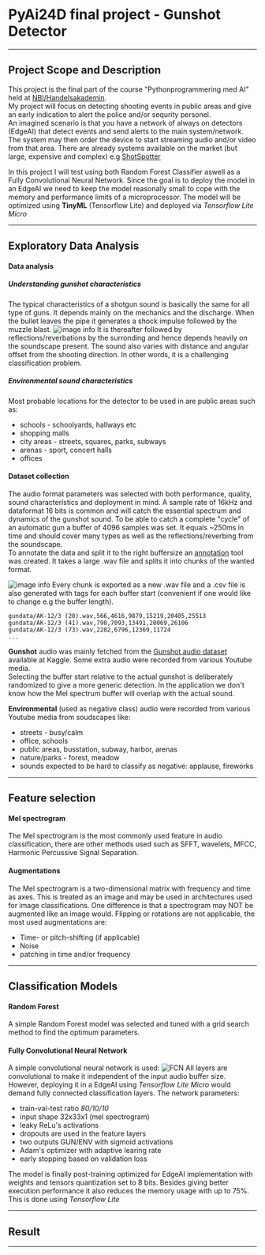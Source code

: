 # PyAi24D final project - Gunshot Detector
---

## Project Scope and Description
This project is the final part of the course "Pythonprogrammering med AI" held at [NBI/Handelsakademin](https://www.nbi-handelsakademin.se/utbildningar/it-tech/pythonprogrammering-och-ai-utveckling/).  
My project will focus on detecting shooting events in public areas and give an early indication to alert the police and/or sequrity personel.  
An imagined scenario is that you have a network of always on detectors (EdgeAI) that detect events and send alerts to the main system/network. The system may then order the device to start streaming audio and/or video from that area.
There are already systems available on the market (but large, expensive and complex) e.g [ShotSpotter](https://www.soundthinking.com/law-enforcement/leading-gunshot-detection-system/) 

In this project I will test using both Random Forest Classifier aswell as a Fully Convolutional Neural Network. Since the goal is to deploy the model in an EdgeAI we need to keep the model reasonally small to cope with the memory and performance limits of a microprocessor. The model will be optimized using **TinyML** (Tensorflow Lite) and deployed via *Tensorflow Lite Micro*

---
## Exploratory Data Analysis

#### Data analysis

##### Understanding gunshot characteristics
The typical characteristics of a shotgun sound is basically the same for all type of guns. It depends mainly on the mechanics and the discharge. When the bullet leaves the pipe it generates a shock impulse followed by the muzzle blast.
![image info](./DOC/shock_and_blast.png)
It is thereafter followed by reflections/reverbations by the surronding and hence depends heavily on the soundscape present. The sound also varies with distance and angular offset from the shooting direction. In other words, it is a challenging classification problem.

##### Environmental sound characteristics
Most probable locations for the detector to be used in are public areas such as:
- schools - schoolyards, hallways etc
- shopping malls
- city areas - streets, squares, parks, subways 
- arenas - sport, concert halls
- offices

#### Dataset collection
The audio format parameters was selected with both performance, quality, sound characteristics and deployment in mind.
A sample rate of 16kHz and dataformat 16 bits is common and will catch the essential spectrum and dynamics of the gunshot sound. To be able to catch a complete "cycle" of an automatic gun a buffer of 4096 samples was set. It equals ~250ms in time and should cover many types as well as the reflections/reverbing from the soundscape.  
To annotate the data and split it to the right buffersize an [annotation](./DATA/annotate.py) tool was created. It takes a large .wav file and splits it into chunks of the wanted format.  

 ![image info](./DOC/annotater.png)
 Every chunk is exported as a new .wav file and a .csv file is also generated with tags for each buffer start (convenient if one would like to change e.g the buffer length).
```
gundata/AK-12/3 (20).wav,566,4616,9879,15219,20405,25513
gundata/AK-12/3 (41).wav,798,7093,13491,20069,26106
gundata/AK-12/3 (73).wav,2282,6796,12369,11724
...
```  

**Gunshot** audio was mainly fetched from the [Gunshot audio dataset](https://www.kaggle.com/datasets/emrahaydemr/gunshot-audio-dataset) available at Kaggle. 
Some extra audio were recorded from various Youtube media.  
Selecting the buffer start relative to the actual gunshot is deliberately randomized to give a more generic detection. 
In the application we don't know how the Mel spectrum buffer will overlap with the actual sound.

**Environmental** (used as negative class) audio were recorded from various Youtube media from soudscapes like:
- streets - busy/calm
- office, schools
- public areas, busstation, subway, harbor, arenas
- nature/parks - forest, meadow
- sounds expected to be hard to classify as negative: applause, fireworks
---
## Feature selection

#### Mel spectrogram
The Mel spectrogram is the most commonly used feature in audio classification, there are other methods used such as SFFT, wavelets, MFCC, Harmonic Percussive Signal Separation.

#### Augmentations
The Mel spectrogram is a two-dimensional matrix with frequency and time as axes. This is treated as an image and may be used in architectures used for image classifications. One difference is that a spectrogram may NOT be augmented like an image would.
Flipping or rotations are not applicable, the most used augmentations are:
- Time- or pitch-shifting (if applicable)
- Noise 
- patching in time and/or frequency

---
## Classification Models

#### Random Forest  
A simple Random Forest model was selected and tuned with a grid search method to find the optimum parameters.

#### Fully Convolutional Neural Network

A simple convolutional neural network is used:
![FCN](./DOC/model_fcn.png)
All layers are convolutional to make it independent of the input audio buffer size. However, deploying it in a EdgeAI using *Tensorflow Lite Micro* would demand fully connected classification layers. 
The network parameters:
 - train-val-test ratio *80/10/10*
 - input shape 32x33x1  (mel spectrogram)
 - leaky ReLu's activations
 - dropouts are used in the feature layers
 - two outputs GUN/ENV with sigmoid activations
 - Adam's optimizer with adaptive learing rate
 - early stopping based on validation loss 

The model is finally post-training optimized for EdgeAI implementation with weights and tensors quantization set to 8 bits. Besides giving better execution performance it also reduces the memory usage with up to 75%. This is done using *Tensorflow Lite*  

---
## Result
---
